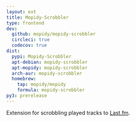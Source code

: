 ```yaml
---
layout: ext
title: Mopidy-Scrobbler
type: frontend
dev:
  github: mopidy/mopidy-scrobbler
  circleci: true
  codecov: true
dist:
  pypi: Mopidy-Scrobbler
  apt-debian: mopidy-scrobbler
  apt-mopidy: mopidy-scrobbler
  arch-aur: mopidy-scrobbler
  homebrew:
    tap: mopidy/mopidy
    formula: mopidy-scrobbler
py3: prerelease
---
```


Extension for scrobbling played tracks to [Last.fm](https://www.last.fm/).
